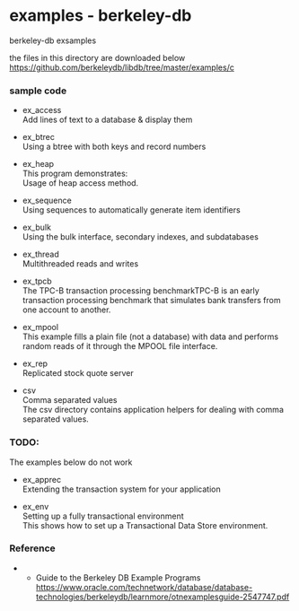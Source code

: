 examples - berkeley-db
===============

berkeley-db exsamples <br/>

the files in this directory are downloaded below <br/>
https://github.com/berkeleydb/libdb/tree/master/examples/c <br/>


###  sample code <br/>

- ex_access <br/>
Add lines of text to a database & display them  <br/>

- ex_btrec  <br/>
Using a btree with both keys and record numbers  <br/>

- ex_heap <br/>
 This program demonstrates: <br/>
 Usage of heap access method. <br/>

- ex_sequence <br/>
Using sequences to automatically generate item identifiers <br/>

- ex_bulk  <br/>
Using the bulk interface, secondary indexes, and subdatabases  <br/>

- ex_thread  <br/>
Multithreaded reads and writes  <br/>

- ex_tpcb <br/>
The TPC-B transaction processing benchmarkTPC-B is an early transaction processing benchmark that simulates bank transfers from one account to another.  <br/>

- ex_mpool <br/>
This example fills a plain file (not a database) with data and performs random reads of it through the MPOOL file interface.  <br/>

- ex_rep <br/>
Replicated stock quote server <br/>

- csv <br/>
Comma separated values <br/>
The csv directory contains application helpers for dealing with comma separated values. <br/>


### TODO:

The examples below do not work <br/>

- ex_apprec <br/>
Extending the transaction system for your application <br/>

- ex_env <br/>
Setting up a fully transactional environment <br/>
This shows how to set up a Transactional Data Store environment.  <br/>


### Reference
- - Guide to the Berkeley DB Example Programs <br/>
https://www.oracle.com/technetwork/database/database-technologies/berkeleydb/learnmore/otnexamplesguide-2547747.pdf 

